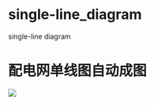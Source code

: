 # single-line_diagram
single-line diagram

# 配电网单线图自动成图


![](https://github.com/aeonu/single-line_diagram/blob/main/pic/one-line-diagram/%E6%B5%8B%E8%AF%95%E7%BA%BF%E5%8D%95%E7%BA%BF%E5%9B%BE%E6%A8%AA%E5%90%91.jpg)
